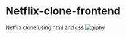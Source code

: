 # Netflix-clone-frontend
Netflix clone using html and css
![giphy](https://github.com/Chris-Grg/Netflix-clone-frontend/assets/121335744/8d68a324-c5fa-4efa-9ff3-dd116f3e83c6)
